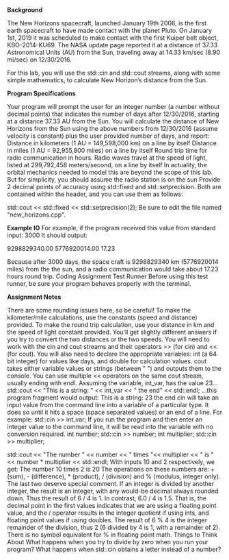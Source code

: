 **Background**


The New Horizons spacecraft, launched January 19th 2006, is the first earth spacecraft to have made contact with 
the planet Pluto. On January 1st, 2019 it was scheduled to make contact with the first Kuiper belt object, 
KBO-2014-KU69. The NASA update page reported it at a distance of 37.33 Astronomical Units (AU) from the Sun, 
traveling away at 14.33 km/sec (8.90 mi/sec) on 12/30/2016.


For this lab, you will use the std::cin and std::cout streams, along with some simple mathematics, to calculate New Horizon’s distance from the Sun.


**Program Specifications**


Your program will prompt the user for an integer number (a number without decimal points) that indicates the number of days after 12/30/2016, starting at a distance 37.33 AU from the Sun. You will calculate the distance of New Horizons from the Sun using the above numbers from 12/30/2016 (assume velocity is constant) plus the user provided number of days, and report:
Distance in kilometers (1 AU = 149,598,000 km) on a line by itself
Distance in miles (1 AU = 92,955,800 miles) on a line by itself
Round trip time for radio communication in hours. Radio waves travel at the speed of light, listed at 299,792,458 meters/second, on a line by itself
In actuality, the orbital mechanics needed to model this are beyond the scope of this lab. But for simplicity, you should assume the radio station is on the sun
Provide 2 decimal points of accuracy using std::fixed and std::setprecision. Both are contained within the <iomanip> header, and you can use them as follows:

std::cout << std::fixed << std::setprecision(2);
Be sure to edit the file named "new_horizons.cpp".

**Example IO**
For example, if the program received this value from standard input:
3000
It should output:


9298829340.00
5776920014.00
17.23


Because after 3000 days, the space craft is 9298829340 km (5776920014 miles) from the the sun, and a radio communication would take about 17.23 hours round trip.
Coding Assignment Test Runner
Before using this test runner, be sure your program behaves properly with the terminal.


**Assignment Notes**


There are some rounding issues here, so be careful! To make the kilometer/mile calculations, use the constants (speed and distance) provided. To make the round trip calculation, use your distance in km and the speed of light constant provided. You’ll get slightly different answers if you try to convert the two distances or the two speeds.
You will need to work with the cin and cout streams and their operators >> (for cin) and << (for cout). You will also need to declare the appropriate variables: int (a 64 bit integer) for values like days, and double for calculation values.
cout takes either variable values or strings (between " ") and outputs them to the console. You can use multiple << operators on the same cout stream, usually ending with endl.
Assuming the variable, int_var, has the value 23…
std::cout << "This is a string: " << int_var << " the end"
          << std::endl;
…this program fragment would output:
This is a string: 23 the end
cin will take an input value from the command line into a variable of a particular type. It does so until it hits a space (space separated values) or an end of a line. For example:
std::cin >> int_var;
If you run the program and then enter an integer value to the command line, it will be read into the variable with no conversion required.
int number;
std::cin >> number;
int multiplier;
std::cin >> multiplier;

std::cout << "The number " << number << " times "<< multiplier
          << " is " << number * multiplier << std::endl;
With inputs 10 and 2 respectively, we get:
The number 10 times 2 is 20
The operations on these numbers are: + (sum), - (difference), * (product), / (division) and % (modulus, integer only). The last two deserve special comment.
If an integer is divided by another integer, the result is an integer, with any would-be decimal always rounded down. Thus the result of 6 / 4 is 1. In contrast, 6.0 / 4 is 1.5. That is, the decimal point in the first values indicates that we are using a floating point value, and the / operator results in the integer quotient if using ints, and floating point values if using doubles.
The result of 6 % 4 is the integer remainder of the division, thus 2 (6 divided by 4 is 1, with a remainder of 2). There is no symbol equivalent for % in floating point math.
Things to Think About
What happens when you try to divide by zero when you run your program?
What happens when std::cin obtains a letter instead of a number?
